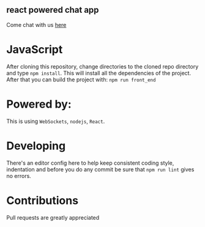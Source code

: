 react powered chat app
-------------------------

Come chat with us [here](http://iteratechat.mybluemix.net/)

# JavaScript
After cloning this repository, change directories to the cloned repo
directory and type `npm install`. This will install all the
dependencies of the project. After that you can build the project
with: `npm run front_end`

# Powered by:

This is using `WebSockets`, `nodejs`, `React`.

# Developing
There's an editor config here to help keep consistent coding style,
indentation and before you do any commit be sure that `npm run lint`
gives no errors.

# Contributions

Pull requests are greatly appreciated
